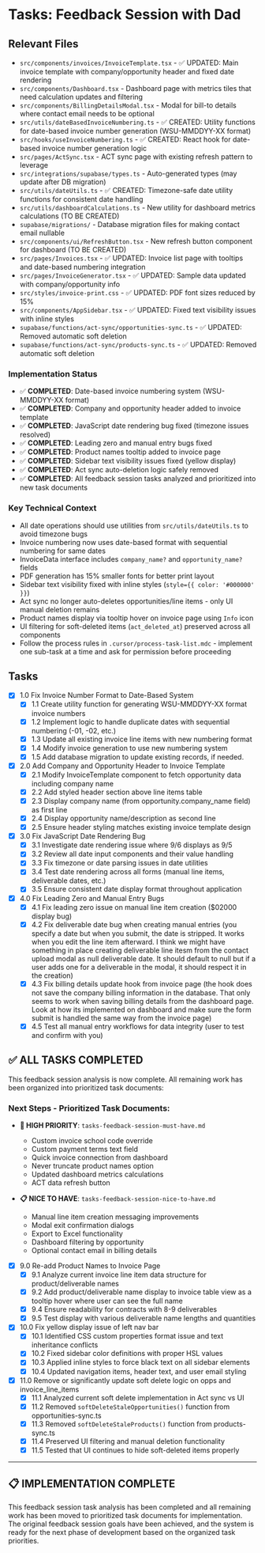 # Tasks: Feedback Session with Dad

## Relevant Files

- `src/components/invoices/InvoiceTemplate.tsx` - ✅ UPDATED: Main invoice template with company/opportunity header and fixed date rendering
- `src/components/Dashboard.tsx` - Dashboard page with metrics tiles that need calculation updates and filtering
- `src/components/BillingDetailsModal.tsx` - Modal for bill-to details where contact email needs to be optional
- `src/utils/dateBasedInvoiceNumbering.ts` - ✅ CREATED: Utility functions for date-based invoice number generation (WSU-MMDDYY-XX format)
- `src/hooks/useInvoiceNumbering.ts` - ✅ CREATED: React hook for date-based invoice number generation logic
- `src/pages/ActSync.tsx` - ACT sync page with existing refresh pattern to leverage
- `src/integrations/supabase/types.ts` - Auto-generated types (may update after DB migration)
- `src/utils/dateUtils.ts` - ✅ CREATED: Timezone-safe date utility functions for consistent date handling
- `src/utils/dashboardCalculations.ts` - New utility for dashboard metrics calculations (TO BE CREATED)
- `supabase/migrations/` - Database migration files for making contact email nullable
- `src/components/ui/RefreshButton.tsx` - New refresh button component for dashboard (TO BE CREATED)
- `src/pages/Invoices.tsx` - ✅ UPDATED: Invoice list page with tooltips and date-based numbering integration
- `src/pages/InvoiceGenerator.tsx` - ✅ UPDATED: Sample data updated with company/opportunity info
- `src/styles/invoice-print.css` - ✅ UPDATED: PDF font sizes reduced by 15%
- `src/components/AppSidebar.tsx` - ✅ UPDATED: Fixed text visibility issues with inline styles
- `supabase/functions/act-sync/opportunities-sync.ts` - ✅ UPDATED: Removed automatic soft deletion
- `supabase/functions/act-sync/products-sync.ts` - ✅ UPDATED: Removed automatic soft deletion

### Implementation Status

- ✅ **COMPLETED**: Date-based invoice numbering system (WSU-MMDDYY-XX format)
- ✅ **COMPLETED**: Company and opportunity header added to invoice template
- ✅ **COMPLETED**: JavaScript date rendering bug fixed (timezone issues resolved)  
- ✅ **COMPLETED**: Leading zero and manual entry bugs fixed
- ✅ **COMPLETED**: Product names tooltip added to invoice page
- ✅ **COMPLETED**: Sidebar text visibility issues fixed (yellow display)
- ✅ **COMPLETED**: Act sync auto-deletion logic safely removed
- ✅ **COMPLETED**: All feedback session tasks analyzed and prioritized into new task documents

### Key Technical Context

- All date operations should use utilities from `src/utils/dateUtils.ts` to avoid timezone bugs
- Invoice numbering now uses date-based format with sequential numbering for same dates
- InvoiceData interface includes `company_name?` and `opportunity_name?` fields
- PDF generation has 15% smaller fonts for better print layout
- Sidebar text visibility fixed with inline styles (`style={{ color: '#000000' }}`)
- Act sync no longer auto-deletes opportunities/line items - only UI manual deletion remains
- Product names display via tooltip hover on invoice page using `Info` icon
- UI filtering for soft-deleted items (`act_deleted_at`) preserved across all components
- Follow the process rules in `.cursor/process-task-list.mdc` - implement one sub-task at a time and ask for permission before proceeding

## Tasks

- [x] 1.0 Fix Invoice Number Format to Date-Based System
  - [x] 1.1 Create utility function for generating WSU-MMDDYY-XX format invoice numbers
  - [x] 1.2 Implement logic to handle duplicate dates with sequential numbering (-01, -02, etc.)
  - [x] 1.3 Update all existing invoice line items with new numbering format
  - [x] 1.4 Modify invoice generation to use new numbering system
  - [x] 1.5 Add database migration to update existing records, if needed.

- [x] 2.0 Add Company and Opportunity Header to Invoice Template
  - [x] 2.1 Modify InvoiceTemplate component to fetch opportunity data including company name
  - [x] 2.2 Add styled header section above line items table
  - [x] 2.3 Display company name (from opportunity.company_name field) as first line
  - [x] 2.4 Display opportunity name/description as second line
  - [x] 2.5 Ensure header styling matches existing invoice template design

- [x] 3.0 Fix JavaScript Date Rendering Bug
  - [x] 3.1 Investigate date rendering issue where 9/6 displays as 9/5
  - [x] 3.2 Review all date input components and their value handling
  - [x] 3.3 Fix timezone or date parsing issues in date utilities
  - [x] 3.4 Test date rendering across all forms (manual line items, deliverable dates, etc.)
  - [x] 3.5 Ensure consistent date display format throughout application

- [x] 4.0 Fix Leading Zero and Manual Entry Bugs
  - [x] 4.1 Fix leading zero issue on manual line item creation ($02000 display bug)
  - [x] 4.2 Fix deliverable date bug when creating manual entries (you specify a date but when you submit, the date is stripped. It works when you edit the line item afterward. I think we might have something in place creating deliverable line itesm from the contact upload modal as null deliverable date. It should default to null but if a user adds one for a deliverable in the modal, it should respect it in the creation)
  - [x] 4.3 Fix billing details update hook from invoice page (the hook does not save the company billing information in the database. That only seems to work when saving billing details from the dashboard page. Look at how its implemented on dashboard and make sure the form submit is handled the same way from the invoice page)
  - [x] 4.5 Test all manual entry workflows for data integrity (user to test and confirm with you)

## ✅ ALL TASKS COMPLETED

This feedback session analysis is now complete. All remaining work has been organized into prioritized task documents:

### Next Steps - Prioritized Task Documents:

- **🚀 HIGH PRIORITY**: `tasks-feedback-session-must-have.md`
  - Custom invoice school code override
  - Custom payment terms text field  
  - Quick invoice connection from dashboard
  - Never truncate product names option
  - Updated dashboard metrics calculations
  - ACT data refresh button

- **📋 NICE TO HAVE**: `tasks-feedback-session-nice-to-have.md`
  - Manual line item creation messaging improvements
  - Modal exit confirmation dialogs
  - Export to Excel functionality
  - Dashboard filtering by opportunity
  - Optional contact email in billing details

- [x] 9.0 Re-add Product Names to Invoice Page
  - [x] 9.1 Analyze current invoice line item data structure for product/deliverable names
  - [x] 9.2 Add product/deliverable name display to invoice table view as a tooltip hover where user can see the full name
  - [x] 9.4 Ensure readability for contracts with 8-9 deliverables
  - [x] 9.5 Test display with various deliverable name lengths and quantities

- [x] 10.0 Fix yellow display issue of left nav bar
  - [x] 10.1 Identified CSS custom properties format issue and text inheritance conflicts
  - [x] 10.2 Fixed sidebar color definitions with proper HSL values
  - [x] 10.3 Applied inline styles to force black text on all sidebar elements
  - [x] 10.4 Updated navigation items, header text, and user email styling

- [x] 11.0 Remove or significantly update soft delete logic on opps and invoice_line_items
  - [x] 11.1 Analyzed current soft delete implementation in Act sync vs UI
  - [x] 11.2 Removed `softDeleteStaleOpportunities()` function from opportunities-sync.ts
  - [x] 11.3 Removed `softDeleteStaleProducts()` function from products-sync.ts  
  - [x] 11.4 Preserved UI filtering and manual deletion functionality
  - [x] 11.5 Tested that UI continues to hide soft-deleted items properly

---

## 📋 IMPLEMENTATION COMPLETE

This feedback session task analysis has been completed and all remaining work has been moved to prioritized task documents for implementation. The original feedback session goals have been achieved, and the system is ready for the next phase of development based on the organized task priorities.